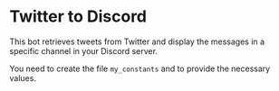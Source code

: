 # Twitter to Discord

This bot retrieves tweets from Twitter and display the messages in a specific channel in your Discord server.

You need to create the file `my_constants` and to provide the necessary values.
